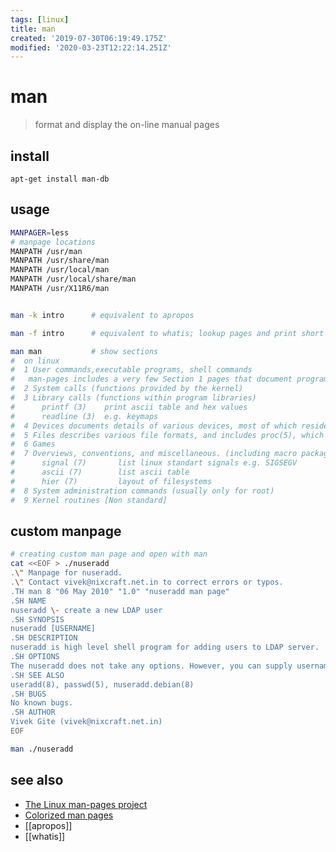 ```yaml
---
tags: [linux]
title: man
created: '2019-07-30T06:19:49.175Z'
modified: '2020-03-23T12:22:14.251Z'
---
```


# man

> format and display the on-line manual pages

## install
`apt-get install man-db`

## usage
```sh
MANPAGER=less
# manpage locations
MANPATH /usr/man
MANPATH /usr/share/man
MANPATH /usr/local/man
MANPATH /usr/local/share/man
MANPATH /usr/X11R6/man


man -k intro      # equivalent to apropos

man -f intro      # equivalent to whatis; lookup pages and print short description

man man           # show sections
#  on linux
#  1 User commands,executable programs, shell commands
#   man-pages includes a very few Section 1 pages that document programs supplied by the GNU C library.
#  2 System calls (functions provided by the kernel)
#  3 Library calls (functions within program libraries)
#      printf (3)    print ascii table and hex values
#      readline (3)  e.g. keymaps
#  4 Devices documents details of various devices, most of which reside in /dev.
#  5 Files describes various file formats, and includes proc(5), which documents the /proc file system.
#  6 Games
#  7 Overviews, conventions, and miscellaneous. (including macro packages and conventions), e.g. man(7), groff(7)
#      signal (7)       list linux standart signals e.g. SIGSEGV
#      ascii (7)        list ascii table
#      hier (7)         layout of filesystems
#  8 System administration commands (usually only for root)
#  9 Kernel routines [Non standard]
```

## custom manpage
```sh
# creating custom man page and open with man
cat <<EOF > ./nuseradd
.\" Manpage for nuseradd.
.\" Contact vivek@nixcraft.net.in to correct errors or typos.
.TH man 8 "06 May 2010" "1.0" "nuseradd man page"
.SH NAME
nuseradd \- create a new LDAP user 
.SH SYNOPSIS
nuseradd [USERNAME]
.SH DESCRIPTION
nuseradd is high level shell program for adding users to LDAP server.  On Debian, administrators should usually use nuseradd.debian(8) instead.
.SH OPTIONS
The nuseradd does not take any options. However, you can supply username.
.SH SEE ALSO
useradd(8), passwd(5), nuseradd.debian(8) 
.SH BUGS
No known bugs.
.SH AUTHOR
Vivek Gite (vivek@nixcraft.net.in)
EOF

man ./nuseradd
```

## see also
- [The Linux man-pages project](https://www.kernel.org/doc/man-pages/)
- [Colorized man pages](http://boredzo.org/blog/archives/2016-08-15/colorized-man-pages-understood-and-customized)
- [[apropos]]
- [[whatis]]
